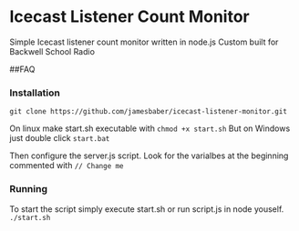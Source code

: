 # Icecast Listener Count Monitor
Simple Icecast listener count monitor written in node.js
Custom built for Backwell School Radio

##FAQ

### Installation
`git clone https://github.com/jamesbaber/icecast-listener-monitor.git`

On linux make start.sh executable with
`chmod +x start.sh`
But on Windows just double click `start.bat`

Then configure the server.js script.
Look for the varialbes at the beginning commented with `// Change me`

### Running
To start the script simply execute start.sh or run script.js in node youself.
`./start.sh`
